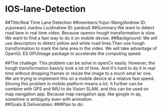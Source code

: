 # IOS-lane-Detection

##Title:Real Time Lane Detection
##members:Yujun Wang(Andrew ID: yujunwan) Juedou Liu(Andrew ID: juedoul)
##Summary:We want to detect road lane in real time video. Because opencv hough transformation is slow. We want to find a fast way to do it on mobile devise.
##Background:
 We will use descriptors to detect yellow and white road lines.Then use hough transformation to mark the lane area in the video. We will take advantage of OpenGL ES GPUImage package to accelerate the computing speed.
 
##The challege:
This problem can be solve in openCv easily. However, the hough transformation basicly took a lot of time. And it's hard to do it in real time without dropping frames or resize the image to a much smal    ler one. We are trying to implement this on a mobile device at a relative fast speed.  
Sloving this problem in mobile platform means a lot. It further can be combine with GPS and IMU to do Vision SLAM, and this can be used on map navigation app. Because map navigation app, like google m    ap, sometime is ambiguity even with animation.  
##Goals & Deliverables:
###Plan to do:
                                                                                                                                                                                                           

